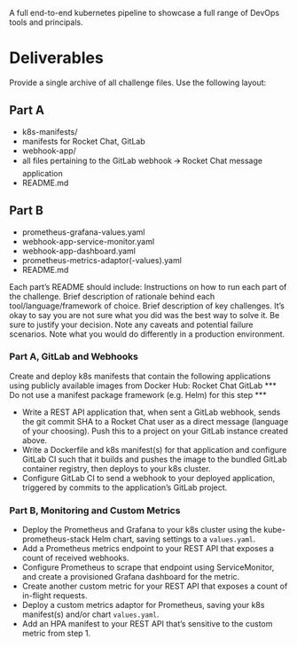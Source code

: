 A full end-to-end kubernetes pipeline to showcase a full range of DevOps tools and principals.

# Deliverables

Provide a single archive of all challenge files.
Use the following layout:
## Part A
- k8s-manifests/
- manifests for Rocket Chat, GitLab
- webhook-app/
- all files pertaining to the GitLab webhook 🡪 Rocket Chat message application
- README.md


## Part B
- prometheus-grafana-values.yaml
- webhook-app-service-monitor.yaml
- webhook-app-dashboard.yaml
- prometheus-metrics-adaptor(-values).yaml
- README.md

Each part’s README should include:
Instructions on how to run each part of the challenge. 
Brief description of rationale behind each tool/language/framework of choice.
Brief description of key challenges. It’s okay to say you are not sure what you did was the best way to solve it. Be sure to justify your decision.
Note any caveats and potential failure scenarios.
Note what you would do differently in a production environment.
 
### Part A, GitLab and Webhooks
Create and deploy k8s manifests that contain the following applications using publicly available images from Docker Hub:
Rocket Chat
GitLab
*** Do not use a manifest package framework (e.g. Helm) for this step ***
* Write a REST API application that, when sent a GitLab webhook, sends the git commit SHA to a Rocket Chat user as a direct message (language of your choosing). Push this to a project on your GitLab instance created above.
* Write a Dockerfile and k8s manifest(s) for that application and configure GitLab CI such that it builds and pushes the image to the bundled GitLab container registry, then deploys to your k8s cluster.
* Configure GitLab CI to send a webhook to your deployed application, triggered by commits to the application’s GitLab project.
 
### Part B, Monitoring and Custom Metrics
* Deploy the Prometheus and Grafana to your k8s cluster using the kube-prometheus-stack Helm chart, saving settings to a `values.yaml`.
* Add a Prometheus metrics endpoint to your REST API that exposes a count of received webhooks.
* Configure Prometheus to scrape that endpoint using ServiceMonitor, and create a provisioned Grafana dashboard for the metric.
* Create another custom metric for your REST API that exposes a count of in-flight requests.
* Deploy a custom metrics adaptor for Prometheus, saving your k8s manifest(s) and/or chart `values.yaml`.
* Add an HPA manifest to your REST API that’s sensitive to the custom metric from step 1.